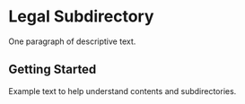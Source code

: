 # Legal Subdirectory

One paragraph of descriptive text.

## Getting Started

Example text to help understand contents and subdirectories.
